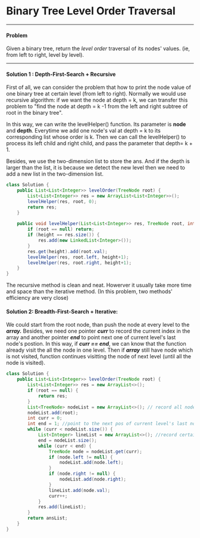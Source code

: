 # Binary Tree Level Order Traversal

------

#### Problem

Given a binary tree, return the *level order* traversal of its nodes' values. (ie, from left to right, level by level).

------

#### Solution 1 : Depth-First-Search + Recursive

First of all, we can consider the problem that how to print the node value of one binary tree at certain level (from left to right). Normally we would use recursive algorithm: if we want the node at depth = k, we can transfer this problem to "find the node at depth = k -1 from the left and right subtree of root in the binary tree".

In this way, we can write the levelHelper() function. Its parameter is **node** and **depth**. Everytime we add one node's val at depth = k to its corresponding list whose order is k. Then we can call the levelHelper() to process its left child and right child, and pass the parameter that depth= k + 1.  

Besides, we use the two-dimension list to store the ans. And if the depth is larger than the list, it is because we detect the new level then we need to add a new list in the two-dimension list.

```java
class Solution {
    public List<List<Integer>> levelOrder(TreeNode root) {
        List<List<Integer>> res = new ArrayList<List<Integer>>();
        levelHelper(res, root, 0);
        return res;
    }
    
    public void levelHelper(List<List<Integer>> res, TreeNode root, int height) {
        if (root == null) return;
        if (height == res.size()) {
            res.add(new LinkedList<Integer>());
        }
        res.get(height).add(root.val);
        levelHelper(res, root.left, height+1);
        levelHelper(res, root.right, height+1);
    }
}
```

The recursive method is clean and neat. Howerver it usually take more time and space than the iterative method. (In this problem, two methods' efficiency are very close)

#### Solution 2: Breadth-First-Search + Iterative:

We could start from the root node, than push the node at every level to the ***array.*** Besides, we need one pointer ***curr*** to record the current index in the array and another pointer ***end*** to point next one of current level's last node's postion. In this way, if ***curr == end***, we can know that the function already visit the all the node in one level. Then if ***array*** still have node which is not visited, function continues visitting the node of  next level (until all the node is visited).

```java
class Solution {
    public List<List<Integer>> levelOrder(TreeNode root) {
        List<List<Integer>> res = new ArrayList<>();
        if (root == null) {
            return res;
        }
        List<TreeNode> nodeList = new ArrayList<>(); // record all node in tree
        nodeList.add(root);
        int curr = 0;
        int end = 1; //point to the next pos of current level's last node
        while (curr < nodeList.size()) {
            List<Integer> lineList = new ArrayList<>(); //record certain level nodes' value
            end = nodeList.size();
            while (curr < end) {
                TreeNode node = nodeList.get(curr);
                if (node.left != null) {
                    nodeList.add(node.left);
                }
                if (node.right != null) {
                    nodeList.add(node.right);
                }
                lineList.add(node.val);
                curr++;
            }
            res.add(lineList);
        }
        return ansList;
    }
}
```

